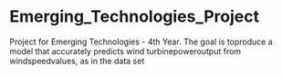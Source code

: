 # Emerging_Technologies_Project
Project for Emerging Technologies - 4th Year. The goal is toproduce a model that accurately predicts wind turbinepoweroutput from windspeedvalues, as in the data set
